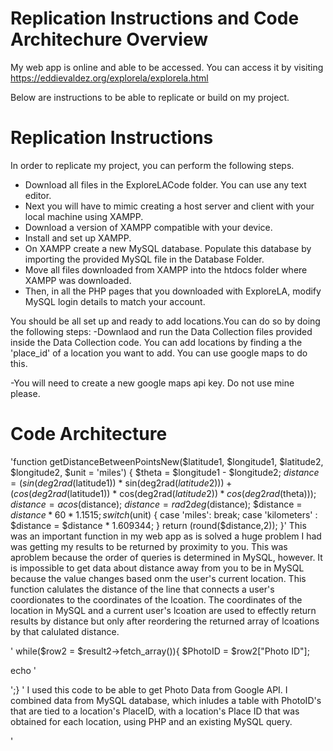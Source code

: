 # Replication Instructions and Code Architechure Overview

My web app is online and able to be accessed. You can access it by visiting https://eddievaldez.org/explorela/explorela.html

Below are instructions to be able to replicate or build on my project.

# Replication Instructions

In order to replicate my project, you can perform the following steps.

- Download all files in the ExploreLACode folder. You can use any text editor.
- Next you will have to mimic creating a host server and client with your local machine using XAMPP.
- Download a version of XAMPP compatible with your device.
- Install and set up XAMPP.
- On XAMPP create a new MySQL database. Populate this database by importing the provided MySQL file in the Database Folder. 
- Move all files downloaded from XAMPP into the htdocs folder where XAMPP was downloaded.
- Then, in all the PHP pages that you downloaded with ExploreLA, modify MySQL login details to match your account.

You should be all set up and ready to add locations.You can do so by doing the following steps:
-Downlaod and run the Data Collection files provided inside the Data Collection code. You can add locations by finding a the 'place_id' of a location you want to add. You can use google maps to do this. 

-You will need to create a new google maps api key. Do not use mine please. 

# Code Architecture


'function getDistanceBetweenPointsNew($latitude1, $longitude1, $latitude2, $longitude2, $unit = 'miles') {
  $theta = $longitude1 - $longitude2; 
  $distance = (sin(deg2rad($latitude1)) * sin(deg2rad($latitude2))) + (cos(deg2rad($latitude1)) * cos(deg2rad($latitude2)) * cos(deg2rad($theta))); 
  $distance = acos($distance); 
  $distance = rad2deg($distance); 
  $distance = $distance * 60 * 1.1515; 
  switch($unit) { 
    case 'miles': 
      break; 
    case 'kilometers' : 
      $distance = $distance * 1.609344; 
  } 
  return (round($distance,2)); 
}'
This was an important function in my web app as is solved a huge problem I had was getting my results to be returned by proximity to you. This was aproblem because the order of queries is determined in MySQL, however. It is impossible to get data about distance away from you to be in MySQL because the value changes based onm the user's current location. This function calulates the distance of the line that connects a user's coordionates to the coordinates of the lcoation. The coordinates of the location in MySQL and a current user's lcoation are used to effectly return results by distance but only after reordering the returned array of lcoations by that calulated distance.

'
while($row2 = $result2->fetch_array()){
  $PhotoID = $row2["Photo ID"];

echo '<div class="slide-3 w-slide">
                            <a href="#" class="lightbox-link-2 w-inline-block w-lightbox"><img sizes="(max-width: 479px) 330.59375px, 638.65625px"  src="https://maps.googleapis.com/maps/api/place/photo?maxwidth=600&photoreference='.$PhotoID.'&key=AIzaSyC24u6ihSWFCB89W-hi7rUSRFiIaEID-zI" loading="preload" alt="" class="image-26 search-result">
                              <script type="application/json" class="w-json">{
  "items": [
    {
      "_id": "example_img",
      "origFileName": "photo0.jpeg",
      "fileName": "photo0.jpeg",
      "fileSize": 71414,
      "height": 366,
      "url": "https://maps.googleapis.com/maps/api/place/photo?maxwidth=600&photoreference='.$PhotoID.'&key=AIzaSyC24u6ihSWFCB89W-hi7rUSRFiIaEID-zI",
      "width": 550,
      "caption": "",
      "type": "image"
    }
  ],
  "group": "'.$counter.'"
}</script>
                            </a>
                          </div>';}
'
I used this code to be able to get Photo Data from Google API. I combined data from MySQL database, which inludes a table with PhotoID's that are tied to a location's PlaceID, with a location's Place ID that was obtained for each location, using PHP and an existing MySQL query.

'<script>
          
      // Initialize and add the map
      var map;
function initMap() {
            //user location
            const userLat = parseFloat(window.localStorage.getItem('Lat'));
            const userLng = parseFloat(window.localStorage.getItem('Lng'));
            console.log( userLat,  userLng);
            
            
            map = new google.maps.Map(document.getElementById('mapindividual'), {
                 mapId: "eafe0b1c94cbe9bb",
                zoom: 10,
                center: new google.maps.LatLng(parseFloat(userLat), parseFloat(userLng))
            });
           
            
            //Create a marker for user's current location
           
            new google.maps.Marker({
                
            position:new google.maps.LatLng(parseFloat(userLat), parseFloat(userLng)),
            map: map,
    icon: "images/navigation-5.png",
    animation: google.maps.Animation.DROP
  });
  
    //create position for selected location
    const marker = new  google.maps.Marker({

    position: new google.maps.LatLng(parseFloat("<?php echo"$Lat"?>"), 
                          parseFloat("<?php echo"$Lng"?>")),
                        
 map: map,
icon: "images/pin.png",
animation: google.maps.Animation.DROP
                    
                  
                });
                  //info window
                const infowindow = new google.maps.InfoWindow({ content: document.getElementById("HTMLInfoWindow") });
                //click listener
                 marker.addListener("click", () => {
                  infowindow.open({
                  anchor: marker,
                  map:map,
                });
              });

        //get place details
         var OpenNow;

        var PLACEID = "<?php echo"$PlaceID"?>";
        
        console.log("THIS IS LOG PLACEID", PLACEID); 
    var request = {
        placeId: PLACEID,
        fields: ['opening_hours', 'reviews', 'price_level']
    };


    var service = new google.maps.places.PlacesService(document.createElement('div'));
    service.getDetails(request, (place, status) => {
    if (
      status === google.maps.places.PlacesServiceStatus.OK &&
      place
    ) {


    // CHECK IF OPEN AND CHNAGE BUTTON ACCORDINGLY
      OpenNow = place.opening_hours.open_now;
     console.log(OpenNow);
      if (OpenNow == false){
        console.log("OpenNow is False");
        //turn #open red
        document.getElementById("Open").style.display = "none";
        document.getElementById("Closed").style.display = "block";
      }
      else{
        console.log("OpenNow is True");
        //turn #open green
        document.getElementById("Open").style.display = "block";
        document.getElementById("Closed").style.display = "none";
        
    }
     //Get Price
     var priceLevel = place.price_level;
     console.log("PRICE LEVEL: ", place.price_level);
  
     if (priceLevel == undefined){
         const CostLevel1 = document.getElementById('cost1');
         const CostLevel2 = document.getElementById('cost2');
         CostLevel1.textContent = "Free";
         CostLevel2.textContent = "Free";
         
     }
     
     //id = hoursToday

    var current = new Date();
    var currentDay = current.getDay();
    const hoursToday = document.getElementById('hoursToday');
    hoursToday.textContent =  place.opening_hours.weekday_text[currentDay];
    
     
     
     
     //GET REVIEWS
     
      
      if (place.reviews[0] != undefined){
          document.getElementById("Review1Name").textContent = place.reviews[0].author_name; 
          document.getElementById("Review1Rating").textContent = place.reviews[0].rating; 
          document.getElementById("Review1Date").textContent = place.reviews[0].relative_time_description; 
          document.getElementById("Review1Text").textContent = place.reviews[0].text; 
      }
      else{
          document.getElementById("Review1Element").textContent.style.display = "none";
      }
      
      
      
      
      
      
    }
    
  });


 // initialize services
  const geocoder = new google.maps.Geocoder();
  const service2 = new google.maps.DistanceMatrixService();
  
  
  // BUILD DRIVING DIRECTION REQUEST
  const origin = { lat: parseFloat(userLat), lng: parseFloat(userLng) };
  const destination = { lat: parseFloat("<?php echo"$Lat"?>"), lng: parseFloat("<?php echo"$Lng"?>") };
  const request2 = {
    origins: [origin],
    destinations: [destination],
    travelMode: google.maps.TravelMode.DRIVING,
    unitSystem: google.maps.UnitSystem.IMPERIAL,
    avoidHighways: false,
    avoidTolls: false,
  };

  // get distance matrix response
  service2.getDistanceMatrix(request2).then((response) => {
    // put response
    console.log("DRIVING", response.rows[0].elements[0].distance.text);
    console.log("DRIVING", response.rows[0].elements[0].duration.text);
    
    const MilesAway = document.getElementById('DistanceTxt');
    const MilesAway2 = document.getElementById('DistanceTxt2');
    const MinutesAway = document.getElementById("DrivingTime");

// ✅ Change (replace) the text of the span
    MilesAway.textContent = response.rows[0].elements[0].distance.text;
    MilesAway2.textContent = response.rows[0].elements[0].distance.text;
    MinutesAway.textContent = response.rows[0].elements[0].duration.text;

  });
  
  
  // BUILD SECOND request
  const origin2 = { lat: parseFloat(userLat), lng: parseFloat(userLng) };
  const destination2 = { lat: parseFloat("<?php echo"$Lat"?>"), lng: parseFloat("<?php echo"$Lng"?>") };
  const request3 = {
    origins: [origin2],
    destinations: [destination2],
    travelMode: google.maps.TravelMode.TRANSIT,
    unitSystem: google.maps.UnitSystem.IMPERIAL,
    avoidHighways: false,
    avoidTolls: false,
  };

  // get distance matrix response
  service2.getDistanceMatrix(request3).then((response) => {
    // put response
   
    console.log("TRANSIT ", response.rows[0].elements[0].duration.text);
    id=DistanceTxt
  
    const MinutesAway2 = document.getElementById('TransitTime');

// ✅ Change (replace) the text of the span

    MinutesAway2.textContent = response.rows[0].elements[0].duration.text;

  });

// BUILD BIKING request
  const origin3 = { lat: parseFloat(userLat), lng: parseFloat(userLng) };
  const destination3 = { lat: parseFloat("<?php echo"$Lat"?>"), lng: parseFloat("<?php echo"$Lng"?>") };
  const request4 = {
    origins: [origin3],
    destinations: [destination3],
    travelMode: google.maps.TravelMode.BICYCLING,
    unitSystem: google.maps.UnitSystem.IMPERIAL,
    avoidHighways: false,
    avoidTolls: false,
  };

  // get distance matrix response
  service2.getDistanceMatrix(request4).then((response) => {
    // put response
   
    console.log("Biking: ", response.rows[0].elements[0].duration.text);
    
    id=DistanceTxt
  
    const MinutesAway3 = document.getElementById('BikingTime');

// ✅ Change (replace) the text of the span

    MinutesAway3.textContent = response.rows[0].elements[0].duration.text;

  });
// BUILD WALKING request
  const origin4 = { lat: parseFloat(userLat), lng: parseFloat(userLng) };
  const destination4 = { lat: parseFloat("<?php echo"$Lat"?>"), lng: parseFloat("<?php echo"$Lng"?>") };
  const request5 = {
    origins: [origin4],
    destinations: [destination4],
    travelMode: google.maps.TravelMode.WALKING,
    unitSystem: google.maps.UnitSystem.IMPERIAL,
    avoidHighways: false,
    avoidTolls: false,
  };

  // get distance matrix response
  service2.getDistanceMatrix(request5).then((response) => {
    // put response
   
    console.log("Walking: ", response.rows[0].elements[0].duration.text);
    
    id=DistanceTxt
  
    const MinutesAway4 = document.getElementById('WalkingTime');

// ✅ Change (replace) the text of the span
    MinutesAway4.textContent = response.rows[0].elements[0].duration.text;
   
  });
  
  //id="birdviewmap"
  map2 = new google.maps.Map(document.getElementById("birdviewmap"), {
    center: { lat: parseFloat("<?php echo"$Lat"?>"), lng:parseFloat("<?php echo"$Lng"?>")},
    zoom: 19,
    mapTypeId: "satellite",
    heading: 90,
    tilt: 45,
  });


function rotate90() {
  const heading = map2.getHeading() || 0;

  map2.setHeading(heading + 90);
}

function autoRotate() {
  // Determine if we're showing aerial imagery.
  if (map2.getTilt() !== 0) {
    window.setInterval(rotate90, 3000);
  }
}

autoRotate();

        }
        window.initMap = initMap;




      </script>'
      This is the JavaScript code that I used to call live data for a specific location using google's api. The place ID is obtained via a GET form result. 

